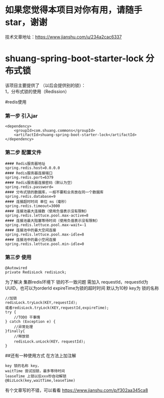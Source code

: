 # 如果您觉得本项目对你有用，请随手star，谢谢
技术文章地址：https://www.jianshu.com/u/234a2cac6337

# shuang-spring-boot-starter-lock 分布式锁
该项目主要提供了 （以后会提供别的锁）：  
1，分布式锁的使用（Redission）  

#redis使用
### 第一步 引入jar
``` 
<dependency>
    <groupId>com.shuang.commons</groupId>
    <artifactId>shuang-spring-boot-starter-lock</artifactId>
</dependency>
``` 
### 第二步 配置文件
``` 
#### Redis服务器地址
spring.redis.host=0.0.0.0
#### Redis服务器连接端口
spring.redis.port=6379  
#### Redis服务器连接密码（默认为空）
spring.redis.password=
#### 分布式锁的数据库，一般不要和业务放在同一个数据库
spring.redis.database=9 
#### 连接超时时间 单位 ms（毫秒）
spring.redis.timeout=3000
#### 连接池最大连接数（使用负值表示没有限制）
spring.redis.lettuce.pool.max-active=8  
#### 连接池最大阻塞等待时间（使用负值表示没有限制）
spring.redis.lettuce.pool.max-wait=-1  
#### 连接池中的最大空闲连接
spring.redis.lettuce.pool.max-idle=8  
#### 连接池中的最小空闲连接
spring.redis.lettuce.pool.min-idle=0
``` 
### 第三步 使用
``` 
@Autowired
private RedisLock redisLock;
``` 

为了解决 集群redis环境下 锁的不一致问题 需加入 requestId，requestId为UUID，也可以为orderId
expireTime为锁的超时时间 默认为10秒
key为 锁的名称
``` 
//加锁
redisLock.tryLock(KEY,requestId);
或者redisLock.tryLock(KEY,requestId,expireTime);
try {
    //TODO 干事情
} catch (Exception e) {
    //异常处理
}finally{
    //释放锁
    redisLock.unLock(KEY，requestId);
}
``` 
##还有一种使用方式 在方法上加注解
``` 
key 锁的名称 key，
waitTime 尝试加锁，最多等待时间
leaseTime 上锁以后xxx秒自动解锁
@BizLock(key,waitTime,leaseTime) 
``` 
有个文章写的不错，可以看看
https://www.jianshu.com/p/f302aa345ca8

